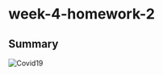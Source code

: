 # week-4-homework-2

## Summary

![Covid19](https://user-images.githubusercontent.com/94677369/211027110-9cf3fa83-ae91-4599-b37c-c75c1983f74d.png)
